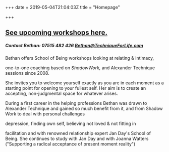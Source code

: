 +++
date = 2019-05-04T21:04:03Z
title = "Homepage"

+++
## <a href="/workshops">See upcoming workshops here.</a>

##### Contact Bethan: 07515 482 426 Bethan@TechniqueForLife.com

Bethan offers School of Being workshops looking at relating & intimacy, 

one-to-one coaching based on _ShadowWork,_                                   and Alexander Technique sessions since 2008.

She invites you to welcome yourself exactly as you are in each moment as a starting point for opening to your fullest self.  Her aim is to create an accepting, non-judgmental space for whatever arises.

During a first career in the helping professions Bethan was drawn to Alexander Technique and gained so much benefit from it, and from Shadow Work to deal with personal challenges 

depression, finding own self, believing not loved & not fitting in

 facilitation and with renowned relationship expert Jan Day's School of Being. She continues to study with Jan Day and with Joanna Watters ("Supporting a radical acceptance of present moment reality")